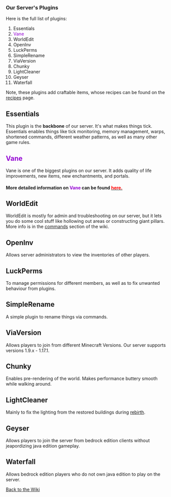 <link rel="stylesheet" href="/MinecraftServer/assets/css/light-darkmode.css">

### Our Server's Plugins

Here is the full list of plugins:  
1. Essentials  
2. <span style="color:darkviolet">Vane</span>  
3. WorldEdit  
4. OpenInv
5. LuckPerms
6. SimpleRename
7. ViaVersion
8. Chunky
9. LightCleaner
10. Geyser
11. Waterfall

Note, these plugins add craftable items, whose recipes can be found on the [recipes](/MinecraftServer/Wiki/recipes) page.


## Essentials
This plugin is the **backbone** of our server. It's what makes things tick.  
Essentials enables things like tick monitoring, memory management, warps, shortened commands, different weather patterns, as well as many other game rules.

## <span style="color:darkviolet">Vane</span>
Vane is one of the biggest plugins on our server. It adds quality of life improvements, new items, new enchantments, and portals.  
#### More detailed information on <span style="color:darkviolet">Vane</span> can be found [<span style="color:red">here.</span>](/MinecraftServer/wiki/vane-detailed)  

## WorldEdit
WorldEdit is mostly for admin and troubleshooting on our server, but it lets you do some cool stuff like hollowing out areas or constructing giant pillars. More info is in the [commands](/MinecraftServer/wiki/commands) section of the wiki.

## OpenInv
Allows server administrators to view the inventories of other players.

## LuckPerms
To manage permissions for different members, as well as to fix unwanted behaviour from plugins.

## SimpleRename
A simple plugin to rename things via commands.

## ViaVersion
Allows players to join from different Minecraft Versions. Our server supports versions 1.9.x - 1.17.1.

## Chunky
Enables pre-rendering of the world. Makes performance buttery smooth while walking around.

## LightCleaner
Mainly to fix the lighting from the restored buildings during [rebirth](/MinecraftServer/wiki/origin-story#rebirth).  

## Geyser
Allows players to join the server from bedrock edition clients without jeapordizing java edition gameplay.

## Waterfall
Allows bedrock edition players who do not own java edition to play on the server. 



[Back to the Wiki](/MinecraftServer/wiki)
